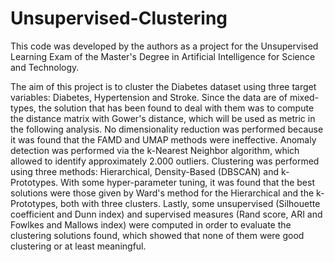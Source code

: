 # Unsupervised-Clustering
This code was developed by the authors as a project for the Unsupervised Learning Exam of the Master's Degree in Artificial Intelligence for Science and Technology.

The aim of this project is to cluster the Diabetes dataset using three target variables: Diabetes, Hypertension and Stroke. Since the data are of mixed-types, the solution that has been found to deal with them was to compute the distance matrix with Gower's distance, which will be used as metric in the following analysis. No dimensionality reduction was performed because it was found that the FAMD and UMAP methods were ineffective. Anomaly detection was performed via the k-Nearest Neighbor algorithm, which allowed to identify approximately 2.000 outliers. Clustering was performed using three methods: Hierarchical, Density-Based (DBSCAN) and k-Prototypes. With some hyper-parameter tuning, it was found that the best solutions were those given by Ward's method for the Hierarchical and the k-Prototypes, both with three clusters. Lastly, some unsupervised (Silhouette coefficient and Dunn index) and supervised measures (Rand score, ARI and Fowlkes and Mallows index) were computed in order to evaluate the clustering solutions found, which showed that none of them were good clustering or at least meaningful.
